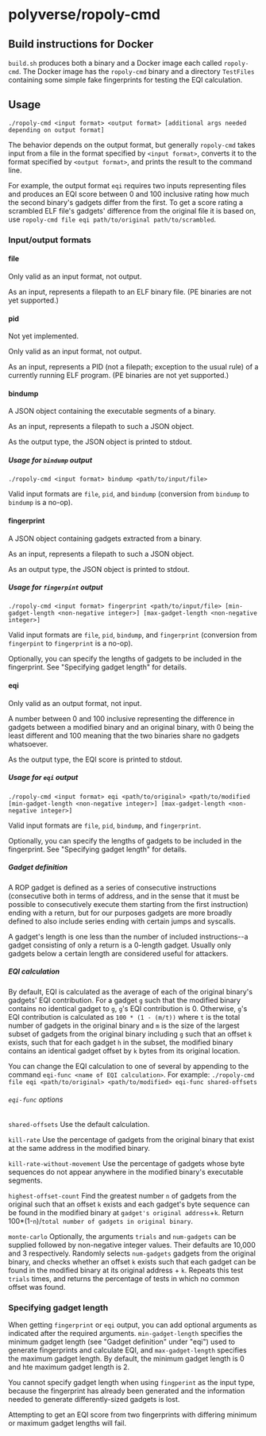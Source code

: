 # polyverse/ropoly-cmd

## Build instructions for Docker

`build.sh` produces both a binary and a Docker image each called `ropoly-cmd`. The Docker image has the `ropoly-cmd`
binary and a directory `TestFiles` containing some simple fake fingerprints for testing the EQI calculation.

## Usage

`./ropoly-cmd <input format> <output format> [additional args needed depending on output format]`

The behavior depends on the output format, but generally `ropoly-cmd` takes input from a file in the format specified
by `<input format>`, converts it to the format specified by `<output format>`, and prints the result to the command line.

For example, the output format `eqi` requires two inputs representing files and produces an EQI score between 0 and 100
inclusive rating how much the second binary's gadgets differ from the first. To get a score rating a scrambled ELF file's
gadgets' difference from the original file it is based on, use `ropoly-cmd file eqi path/to/original path/to/scrambled`.

### Input/output formats

#### file

Only valid as an input format, not output.

As an input, represents a filepath to an ELF binary file. (PE binaries are not yet supported.)

#### pid

Not yet implemented.

Only valid as an input format, not output.

As an input, represents a PID (not a filepath; exception to the usual rule) of a currently running ELF program.
(PE binaries are not yet supported.)

#### bindump

A JSON object containing the executable segments of a binary.

As an input, represents a filepath to such a JSON object.

As the output type, the JSON object is printed to stdout.

##### Usage for `bindump` output

`./ropoly-cmd <input format> bindump <path/to/input/file>`

Valid input formats are `file`, `pid`, and `bindump` (conversion from `bindump` to `bindump` is a no-op).

#### fingerprint

A JSON object containing gadgets extracted from a binary.

As an input, represents a filepath to such a JSON object.

As an output type, the JSON object is printed to stdout.

##### Usage for `fingerpint` output

`./ropoly-cmd <input format> fingerprint <path/to/input/file> [min-gadget-length <non-negative integer>] [max-gadget-length <non-negative integer>]`

Valid input formats are `file`, `pid`, `bindump`, and `fingerprint` (conversion from `fingerpint` to `fingerprint` is a no-op).

Optionally, you can specify the lengths of gadgets to be included in the fingerprint. See "Specifying gadget length" for details.

#### eqi

Only valid as an output format, not input.

A number between 0 and 100 inclusive representing the difference in gadgets between a modified binary and an original binary,
with 0 being the least different and 100 meaning that the two binaries share no gadgets whatsoever.

As the output type, the EQI score is printed to stdout.

##### Usage for `eqi` output

`./ropoly-cmd <input format> eqi <path/to/original> <path/to/modified [min-gadget-length <non-negative integer>] [max-gadget-length <non-negative integer>]`

Valid input formats are `file`, `pid`, `bindump`, and `fingerprint`.

Optionally, you can specify the lengths of gadgets to be included in the fingerprint. See "Specifying gadget length" for details.

##### Gadget definition

A ROP gadget is defined as a series of consecutive instructions (consecutive both in terms of address, and in the sense
that it must be possible to consecutively execute them starting from the first instruction) ending with a return,
but for our purposes gadgets are more broadly defined to also include series ending with certain jumps and syscalls.

A gadget's length is one less than the number of included instructions--a gadget consisting of only a return is a 0-length gadget.
Usually only gadgets below a certain length are considered useful for attackers.

##### EQI calculation

By default, EQI is calculated as the average of each of the original binary's gadgets' EQI contribution. For a gadget `g`
such that the modified binary contains no identical gadget to `g`, `g`'s EQI contribution is 0. Otherwise, `g`'s EQI
contribution is calculated as `100 * (1 - (m/t))` where `t` is the total number of gadgets in the original binary and
`m` is the size of the largest subset of gadgets from the original binary including `g` such that an offset `k` exists,
such that for each gadget `h` in the subset, the modified binary contains an identical gadget offset by `k` bytes from
its original location.

You can change the EQI calculation to one of several by appending to the command `eqi-func <name of EQI calculation>`.
For example: `./ropoly-cmd file eqi <path/to/original> <path/to/modified> eqi-func shared-offsets`

###### `eqi-func` options

`shared-offsets` Use the default calculation.

`kill-rate` Use the percentage of gadgets from the original binary that exist at the same address in the modified binary.

`kill-rate-without-movement` Use the percentage of gadgets whose byte sequences do not appear anywhere in the modified binary's executable segments.

`highest-offset-count` Find the greatest number `n` of gadgets from the original such that an offset `k` exists and each gadget's byte sequence can be found in the modified binary at `gadget's original address`+`k`. Return 100*(1-`n`)/`total number of gadgets in original binary`.

`monte-carlo` Optionally, the arguments `trials` and `num-gadgets` can be supplied followed by non-negative integer values.
Their defaults are 10,000 and 3 respectively. Randomly selects `num-gadgets` gadgets from the original binary, and checks
whether an offset `k` exists such that each gadget can be found in the modified binary at its original address + `k`.
Repeats this test `trials` times, and returns the percentage of tests in which no common offset was found.

### Specifying gadget length

When getting `fingerprint` or `eqi` output, you can add optional arguments as indicated after the required arguments.
`min-gadget-length` specifies the minimum gadget length (see "Gadget definition" under "eqi") used to generate
fingerprints and calculate EQI, and `max-gadget-length` specifies the maximum gadget length. By default, the minimum
gadget length is 0 and hte maximum gadget length is 2.

You cannot specify gadget length when using `fingperint` as the input type, because the fingerprint has already been
generated and the information needed to generate differently-sized gadgets is lost.

Attempting to get an EQI score from two fingerprints with differing minimum or maximum gadget lengths will fail.